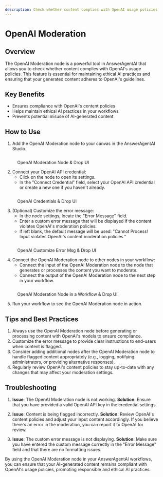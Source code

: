 ```yaml
---
description: Check whether content complies with OpenAI usage policies
---
```


# OpenAI Moderation

## Overview

The OpenAI Moderation node is a powerful tool in AnswerAgentAI that allows you to check whether content complies with OpenAI's usage policies. This feature is essential for maintaining ethical AI practices and ensuring that your generated content adheres to OpenAI's guidelines.

## Key Benefits

-   Ensures compliance with OpenAI's content policies
-   Helps maintain ethical AI practices in your workflows
-   Prevents potential misuse of AI-generated content

## How to Use

1. Add the OpenAI Moderation node to your canvas in the AnswerAgentAI Studio.

<!-- TODO: Screenshot of adding the OpenAI Moderation node to the canvas -->
<figure><img src="/.gitbook/assets/screenshots/openaimoderation.png" alt="" /><figcaption><p> OpenAI Moderation Node &#x26; Drop UI</p></figcaption></figure>

2. Connect your OpenAI API credential:
    - Click on the node to open its settings.
    - In the "Connect Credential" field, select your OpenAI API credential or create a new one if you haven't already.

<!-- TODO: Screenshot of connecting the OpenAI API credential -->
<figure><img src="/.gitbook/assets/screenshots/openaimoderationcredential.png" alt="" /><figcaption><p> OpenAI Credentials &#x26; Drop UI</p></figcaption></figure>

3. (Optional) Customize the error message:
    - In the node settings, locate the "Error Message" field.
    - Enter a custom error message that will be displayed if the content violates OpenAI's moderation policies.
    - If left blank, the default message will be used: "Cannot Process! Input violates OpenAI's content moderation policies."

<!-- TODO: Screenshot of customizing the error message -->
<figure><img src="/.gitbook/assets/screenshots/openaimoderationerrormsg.png" alt="" /><figcaption><p> OpenAI Customize Error Msg &#x26; Drop UI</p></figcaption></figure>

4. Connect the OpenAI Moderation node to other nodes in your workflow:
    - Connect the input of the OpenAI Moderation node to the node that generates or processes the content you want to moderate.
    - Connect the output of the OpenAI Moderation node to the next step in your workflow.

<!-- TODO: Screenshot of connecting the OpenAI Moderation node in a workflow -->
<figure><img src="/.gitbook/assets/screenshots/opoenaimoderationinaworkflow.png" alt="" /><figcaption><p> OpenAI Moderation Node in a Workflow &#x26; Drop UI</p></figcaption></figure>

5. Run your workflow to see the OpenAI Moderation node in action.

## Tips and Best Practices

1. Always use the OpenAI Moderation node before generating or processing content with OpenAI's models to ensure compliance.
2. Customize the error message to provide clear instructions to end-users when content is flagged.
3. Consider adding additional nodes after the OpenAI Moderation node to handle flagged content appropriately (e.g., logging, notifying administrators, or providing alternative responses).
4. Regularly review OpenAI's content policies to stay up-to-date with any changes that may affect your moderation settings.

## Troubleshooting

1. **Issue**: The OpenAI Moderation node is not working.
   **Solution**: Ensure that you have provided a valid OpenAI API key in the credential settings.

2. **Issue**: Content is being flagged incorrectly.
   **Solution**: Review OpenAI's content policies and adjust your input content accordingly. If you believe there's an error in the moderation, you can report it to OpenAI for review.

3. **Issue**: The custom error message is not displaying.
   **Solution**: Make sure you have entered the custom message correctly in the "Error Message" field and that there are no formatting issues.

By using the OpenAI Moderation node in your AnswerAgentAI workflows, you can ensure that your AI-generated content remains compliant with OpenAI's usage policies, promoting responsible and ethical AI practices.
